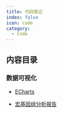 ```yaml
---
title: 代码笔记
index: false
icon: code
category:
  - Code
---
```

## 内容目录

### 数据可视化
- [ECharts](echarts/)

- [宏基因组分析报告](https://bioincloud.tech/cloudir/reports/metagenome/Category2/index.html)
